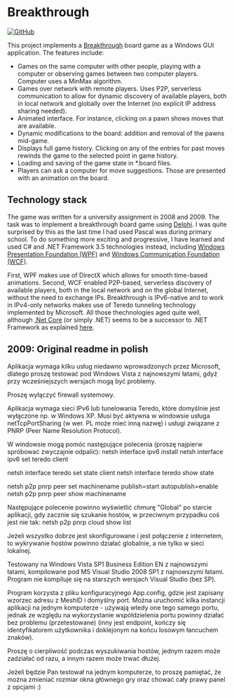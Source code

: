 # Breakthrough
[![GitHub](https://img.shields.io/github/license/norbert-page/breakthrough)](https://github.com/norbert-page/breakthrough/blob/main/LICENSE)

This project implements a [Breakthrough](https://en.wikipedia.org/wiki/Breakthrough_(board_game)) board game as a Windows GUI application. The features include:
* Games on the same computer with other people, playing with a computer or observing games between two computer players. Computer uses a MinMax algorithm.
* Games over network with remote players. Uses P2P, serverless communication to allow for dynamic discovery of available players, both in local network and globally over the Internet (no explicit IP address sharing needed).
* Animated interface. For instance, clicking on a pawn shows moves that are available.
* Dynamic modifications to the board: addition and removal of the pawns mid-game.
* Displays full game history. Clicking on any of the entries for past moves rewinds the game to the selected point in game history.
* Loading and saving of the game state in \*.board files.
* Players can ask a computer for move suggestions. Those are presented with an animation on the board.

## Technology stack
The game was written for a university assignment in 2008 and 2009. The task was to implement a breakthrough board game using [Delphi](https://en.wikipedia.org/wiki/Delphi_(software)). I was quite surprised by this as the last time I had used Pascal was during primary school. To do something more exciting and progressive, I have learned and used C# and .NET Framework 3.5 technologies instead, including [Windows Presentation Foundation (WPF)](https://en.wikipedia.org/wiki/Windows_Presentation_Foundation) and [Windows Communication Foundation (WCF)](https://en.wikipedia.org/wiki/Windows_Communication_Foundation).

First, WPF makes use of DirectX which allows for smooth time-based animations. Second, WCF enabled P2P-based, serverless discovery of available players, both in the local network and on the global Internet, without the need to exchange IPs. Breakthrough is IPv6-native and to work in IPv4-only networks makes use of Teredo tunneling technology implemented by Microsoft. All those thechnologies aged quite well, although [.Net Core](https://en.wikipedia.org/wiki/.NET) (or simply .NET) seems to be a successor to .NET Framework as explained [here](https://devblogs.microsoft.com/dotnet/net-core-is-the-future-of-net/).

## 2009: Original readme in polish
Aplikacja wymaga kilku usług niedawno wprowadzonych przez Microsoft, dlatego proszę testować pod Windows Vista z najnowszymi łatami, gdyż przy wcześniejszych wersjach mogą być problemy.

Proszę wyłączyć firewall systemowy.

Aplikacja wymaga sieci IPv6 lub tunelowania Teredo, które domyślnie jest wyłączone np. w Windows XP.
Musi być aktywna w windowsie usługa netTcpPortSharing (w wer. PL może mieć inną nazwę) i usługi związane z PNRP (Peer Name Resolution Protocol).

W windowsie mogą pomóc następujące polecenia (proszę najpierw spróbować zwyczajnie odpalić):
netsh interface ipv6 install
netsh interface ipv6 set teredo client

netsh interface teredo set state client
netsh interface teredo show state

netsh p2p pnrp peer set machinename publish=start autopublish=enable
netsh p2p pnrp peer show machinename

Następujące polecenie powinno wyświetlić chmurę "Global" po starcie aplikacji, gdy zacznie się szukanie hostów, w przeciwnym przypadku coś jest nie tak:
netsh p2p pnrp cloud show list

Jeżeli wszystko dobrze jest skonfigurowane i jest połączenie z internetem, to wykrywanie hostów powinno działać globalnie, a nie tylko w sieci lokalnej.

Testowany na Windows Vista SP1 Business Edition EN z najnowszymi łatami, kompilowane pod MS Visual Studio 2008 SP1 z najnowszymi łatami.
Program nie kompiluje się na starszych wersjach Visual Studio (bez SP).

Program korzysta z pliku konfiguracyjnego App.config, gdzie jest zapisany wzorzec adresu z MeshID i domyślny port. Można uruchomić kilka instancji aplikacji na jednym komputerze - używają wtedy one tego samego portu, jednak ze względu na wykorzystanie współdzielenia portu powinny działać bez problemu (przetestowane) (inny jest endpoint, kończy się identyfikatorem użytkownika i doklejonym na końcu losowym łancuchem znaków).

Proszę o cierpliwość podczas wyszukiwania hostów, jednym razem może zadziałać od razu, a innym razem może trwać dłużej.

Jeżeli będzie Pan testował na jednym komputerze, to proszę pamiętać, że można zmieniać rozmiar okna głównego gry oraz chować cały prawy panel z opcjami :)
